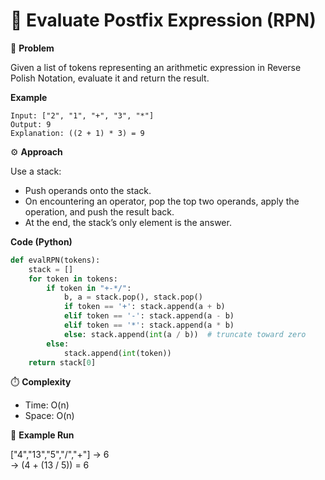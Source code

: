 # 🧮 Evaluate Postfix Expression (RPN)

📘 **Problem**

Given a list of tokens representing an arithmetic expression in Reverse Polish Notation, evaluate it and return the result.

**Example**
```
Input: ["2", "1", "+", "3", "*"]
Output: 9
Explanation: ((2 + 1) * 3) = 9
```

⚙️ **Approach**

Use a stack:

- Push operands onto the stack.  
- On encountering an operator, pop the top two operands, apply the operation, and push the result back.  
- At the end, the stack’s only element is the answer.

**Code (Python)**
```python
def evalRPN(tokens):
    stack = []
    for token in tokens:
        if token in "+-*/":
            b, a = stack.pop(), stack.pop()
            if token == '+': stack.append(a + b)
            elif token == '-': stack.append(a - b)
            elif token == '*': stack.append(a * b)
            else: stack.append(int(a / b))  # truncate toward zero
        else:
            stack.append(int(token))
    return stack[0]
```

⏱️ **Complexity**
- Time: O(n)  
- Space: O(n)

🧠 **Example Run**

["4","13","5","/","+"] → 6  
→ (4 + (13 / 5)) = 6
